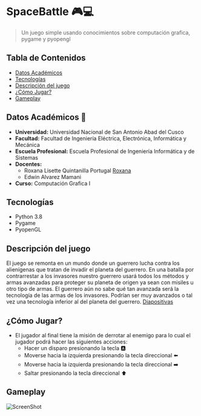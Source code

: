  # SpaceBattle :video_game::computer:

> Un juego simple usando conocimientos sobre computación grafica, pygame y pyopengl
## Tabla de Contenidos
* [Datos Académicos](#datos-academicos)
* [Tecnologías](#tecnologias)
* [Descripción del juego](#descripción-del-juego)
* [¿Cómo Jugar?](#cómo-jugar)
* [Gameplay](#gameplay)

## Datos Académicos  :school:
* **Universidad:** Universidad Nacional de San Antonio Abad del Cusco
* **Facultad:** Facultad de Ingeniería Eléctrica, Electrónica, Informática y Mecánica
* **Escuela Profesional:** Escuela Profesional de Ingeniería Informática y de Sistemas 
* **Docentes:**
  * Roxana Lisette Quintanilla Portugal [Roxana](https://github.com/nitanilla "Roxana")
  * Edwin Alvarez Mamani
* **Curso:** Computación Grafica I

## Tecnologías
* Python 3.8
* Pygame
* PyopenGL
## Descripción del juego
El juego se remonta en un mundo donde un guerrero lucha contra los alienígenas que tratan de invadir el planeta del guerrero. En una batalla por contrarrestar a los invasores nuestro guerrero usará todos los métodos y armas avanzadas para proteger su planeta de origen ya sean con misiles u otro tipo de armas.
El guerrero aún no sabe qué tan avanzada será la tecnología de las armas de los invasores. Podrían ser muy avanzados o tal vez una tecnología inferior al del planeta del guerrero. [Diapositivas](https://docs.google.com/presentation/d/1RBxCoEluaXtrUG5CpEkZbaH-vCLCp7I-trZcvGzObUM/edit#slide=id.ga65b8f10e7_0_6)
## ¿Cómo Jugar?
* El jugador al final tiene la misión de derrotar al enemigo para lo cual el jugador podrá hacer las siguientes acciones:
  * Hacer un disparo presionando la tecla  :a:
  * Moverse hacia la izquierda presionando la tecla direccional  :arrow_left:
  * Moverse hacia la izquierda presionando la tecla direccional  :arrow_right:
  * Saltar presionando la tecla direccional  :arrow_up:
## Gameplay
![ScreenShot](https://github.com/wildkite/SpaceBattle/blob/main/img/Space%20Battle.gif)

